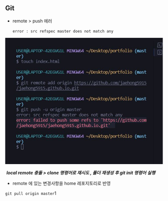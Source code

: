 ## Git

- remote > push 에러

  `error : src refspec master does not match any`

![오류1](error.assets/%EC%98%A4%EB%A5%981.jpg)

​	***local remote 충돌 > clone 명령어로 재시도 , 폴더 재생성 후 git init 명령어 실행***



- remote 에 있는 변경사항을 home 레포지토리로 반영

`git pull origin master`1
